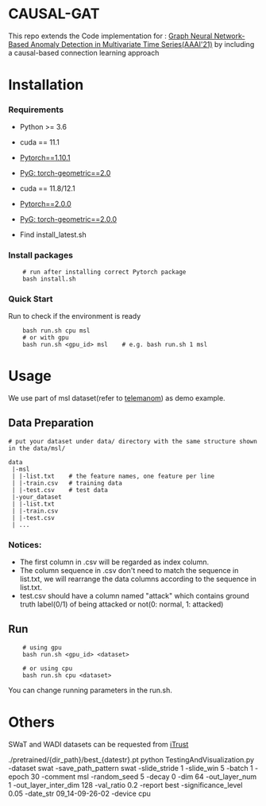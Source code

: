 # CAUSAL-GAT

This repo extends the Code implementation for : [Graph Neural Network-Based Anomaly Detection in Multivariate Time Series(AAAI'21)](https://arxiv.org/pdf/2106.06947.pdf) by including a causal-based connection learning approach

# Installation
### Requirements
* Python >= 3.6

* cuda == 11.1
* [Pytorch==1.10.1](https://pytorch.org/)
* [PyG: torch-geometric==2.0](https://pytorch-geometric.readthedocs.io/en/latest/notes/installation.html)

* cuda == 11.8/12.1
* [Pytorch==2.0.0](https://pytorch.org/)
* [PyG: torch-geometric==2.0.0](https://pytorch-geometric.readthedocs.io/en/latest/notes/installation.html)
* Find install_latest.sh

### Install packages
```
    # run after installing correct Pytorch package
    bash install.sh
```

### Quick Start
Run to check if the environment is ready
```
    bash run.sh cpu msl
    # or with gpu
    bash run.sh <gpu_id> msl    # e.g. bash run.sh 1 msl
```


# Usage
We use part of msl dataset(refer to [telemanom](https://github.com/khundman/telemanom)) as demo example. 

## Data Preparation
```
# put your dataset under data/ directory with the same structure shown in the data/msl/

data
 |-msl
 | |-list.txt    # the feature names, one feature per line
 | |-train.csv   # training data
 | |-test.csv    # test data
 |-your_dataset
 | |-list.txt
 | |-train.csv
 | |-test.csv
 | ...

```

### Notices:
* The first column in .csv will be regarded as index column. 
* The column sequence in .csv don't need to match the sequence in list.txt, we will rearrange the data columns according to the sequence in list.txt.
* test.csv should have a column named "attack" which contains ground truth label(0/1) of being attacked or not(0: normal, 1: attacked)

## Run
```
    # using gpu
    bash run.sh <gpu_id> <dataset>

    # or using cpu
    bash run.sh cpu <dataset>
```
You can change running parameters in the run.sh.

# Others
SWaT and WADI datasets can be requested from [iTrust](https://itrust.sutd.edu.sg/)

./pretrained/{dir_path}/best_{datestr}.pt
python TestingAndVisualization.py -dataset swat -save_path_pattern swat -slide_stride 1 -slide_win 5 -batch 1 -epoch 30 -comment msl -random_seed 5 -decay 0 -dim 64 -out_layer_num 1 -out_layer_inter_dim 128 -val_ratio 0.2 -report best -significance_level 0.05 -date_str 09_14-09-26-02 -device cpu

